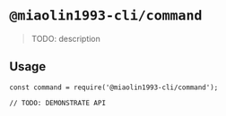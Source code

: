 # `@miaolin1993-cli/command`

> TODO: description

## Usage

```
const command = require('@miaolin1993-cli/command');

// TODO: DEMONSTRATE API
```
